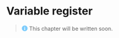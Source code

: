 # Variable register
> <img src="../../assets/img/info.png" alt="info" width="16" style="margin-top: 2px; margin-bottom: -2px"/> This chapter will be written soon.
